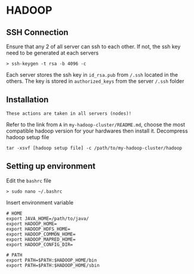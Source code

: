 # HADOOP

## SSH Connection

Ensure that any 2 of all server can ssh to each other. If not, the ssh key need to be generated at each servers

```
> ssh-keygen -t rsa -b 4096 -c 
```

Each server stores the ssh key in `id_rsa.pub` from `/.ssh` located in the others. The key is stored in `authorized_keys` from the server `/.ssh` folder

## Installation
```
These actions are taken in all servers (nodes)!
```

Refer to the link from `A` in `my-hadoop-cluster/README.md`, choose the most compatible hadoop version for your hardwares then install it.
Decompress hadoop setup file
```
tar -xsvf [hadoop setup file] -c /path/to/my-hadoop-cluster/hadoop
```

## Setting up environment

Edit the `bashrc` file
```
> sudo nano ~/.bashrc
```

Insert environment variable 
```
# HOME 
export JAVA_HOME=/path/to/java/
export HADOOP_HOME=
export HADOOP_HDFS_HOME=
export HADOOP_COMMON_HOME=
export HADOOP_MAPRED_HOME=
export HADOOP_CONFIG_DIR=

# PATH
export PATH=$PATH:$HADOOP_HOME/bin
export PATH=$PATH:$HADOOP_HOME/sbin
```
